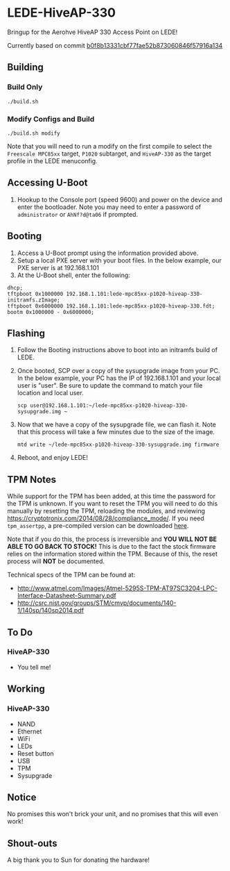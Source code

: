 # LEDE-HiveAP-330

Bringup for the Aerohve HiveAP 330 Access Point on LEDE!

Currently based on commit [b0f8b13331cbf77fae52b873060846f57916a134](https://github.com/lede-project/source/commit/b0f8b13331cbf77fae52b873060846f57916a134)

## Building

### Build Only

`./build.sh`

### Modify Configs and Build

`./build.sh modify`

Note that you will need to run a modify on the first compile to select the `Freescale MPC85xx` target, `P1020` subtarget, and `HiveAP-330` as the target profile in the LEDE menuconfig.

## Accessing U-Boot

1. Hookup to the Console port (speed 9600) and power on the device and enter the bootloader. Note you may need to enter a password of `administrator` or `AhNf?d@ta06` if prompted.

## Booting

1. Access a U-Boot prompt using the information provided above.
2. Setup a local PXE server with your boot files. In the below example, our PXE server is at 192.168.1.101
3. At the U-Boot shell, enter the following:

  ```
  dhcp;
  tftpboot 0x1000000 192.168.1.101:lede-mpc85xx-p1020-hiveap-330-initramfs.zImage;
  tftpboot 0x6000000 192.168.1.101:lede-mpc85xx-p1020-hiveap-330.fdt;
  bootm 0x1000000 - 0x6000000;
  ```

## Flashing

1. Follow the Booting instructions above to boot into an initramfs build of LEDE.
2. Once booted, SCP over a copy of the sysupgrade image from your PC. In the below example, your PC has the IP of 192.168.1.101 and your local user is "user". Be sure to update the command to match your file location and local user.

	```
	scp user@192.168.1.101:~/lede-mpc85xx-p1020-hiveap-330-sysupgrade.img ~
	```

3. Now that we have a copy of the sysupgrade file, we can flash it. Note that this process will take a few minutes due to the size of the image.

	```
	mtd write ~/lede-mpc85xx-p1020-hiveap-330-sysupgrade.img firmware
	```

4. Reboot, and enjoy LEDE!

## TPM Notes

While support for the TPM has been added, at this time the password for the TPM is unknown. If you want to reset the TPM you will need to do this manually by resetting the TPM, reloading the modules, and reviewing <https://cryptotronix.com/2014/08/28/compliance_mode/>. If you need `tpm_assertpp`, a pre-compiled version can be downloaded [here](https://servernetworktech.com/uploads/files/hiveap-330/tpm_assertpp.zip).

Note that if you do this, the process is irreversible and **YOU WILL NOT BE ABLE TO GO BACK TO STOCK!** This is due to the fact the stock firmware relies on the information stored within the TPM. Because of this, the reset process will **NOT** be documented.

Technical specs of the TPM can be found at:

- <http://www.atmel.com/Images/Atmel-5295S-TPM-AT97SC3204-LPC-Interface-Datasheet-Summary.pdf>
- <http://csrc.nist.gov/groups/STM/cmvp/documents/140-1/140sp/140sp2014.pdf>

## To Do

### HiveAP-330

- You tell me!

## Working

### HiveAP-330

- NAND
- Ethernet
- WiFi
- LEDs
- Reset button
- USB
- TPM
- Sysupgrade

## Notice

No promises this won't brick your unit, and no promises that this will even work!

## Shout-outs

A big thank you to Sun for donating the hardware!
